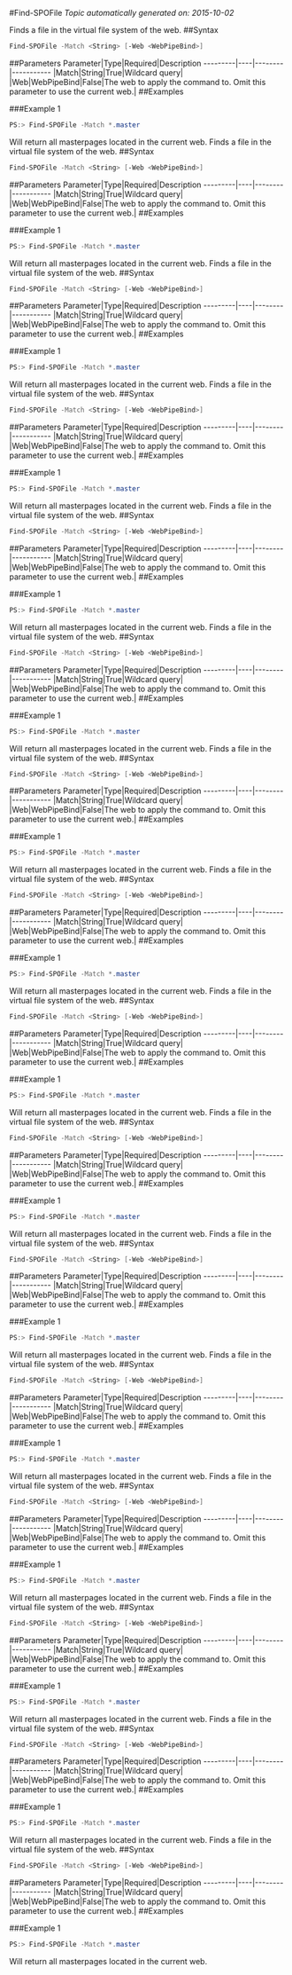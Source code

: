 #Find-SPOFile
*Topic automatically generated on: 2015-10-02*

Finds a file in the virtual file system of the web.
##Syntax
```powershell
Find-SPOFile -Match <String> [-Web <WebPipeBind>]
```


##Parameters
Parameter|Type|Required|Description
---------|----|--------|-----------
|Match|String|True|Wildcard query|
|Web|WebPipeBind|False|The web to apply the command to. Omit this parameter to use the current web.|
##Examples

###Example 1
```powershell
PS:> Find-SPOFile -Match *.master
```
Will return all masterpages located in the current web.
Finds a file in the virtual file system of the web.
##Syntax
```powershell
Find-SPOFile -Match <String> [-Web <WebPipeBind>]
```


##Parameters
Parameter|Type|Required|Description
---------|----|--------|-----------
|Match|String|True|Wildcard query|
|Web|WebPipeBind|False|The web to apply the command to. Omit this parameter to use the current web.|
##Examples

###Example 1
```powershell
PS:> Find-SPOFile -Match *.master
```
Will return all masterpages located in the current web.
Finds a file in the virtual file system of the web.
##Syntax
```powershell
Find-SPOFile -Match <String> [-Web <WebPipeBind>]
```


##Parameters
Parameter|Type|Required|Description
---------|----|--------|-----------
|Match|String|True|Wildcard query|
|Web|WebPipeBind|False|The web to apply the command to. Omit this parameter to use the current web.|
##Examples

###Example 1
```powershell
PS:> Find-SPOFile -Match *.master
```
Will return all masterpages located in the current web.
Finds a file in the virtual file system of the web.
##Syntax
```powershell
Find-SPOFile -Match <String> [-Web <WebPipeBind>]
```


##Parameters
Parameter|Type|Required|Description
---------|----|--------|-----------
|Match|String|True|Wildcard query|
|Web|WebPipeBind|False|The web to apply the command to. Omit this parameter to use the current web.|
##Examples

###Example 1
```powershell
PS:> Find-SPOFile -Match *.master
```
Will return all masterpages located in the current web.
Finds a file in the virtual file system of the web.
##Syntax
```powershell
Find-SPOFile -Match <String> [-Web <WebPipeBind>]
```


##Parameters
Parameter|Type|Required|Description
---------|----|--------|-----------
|Match|String|True|Wildcard query|
|Web|WebPipeBind|False|The web to apply the command to. Omit this parameter to use the current web.|
##Examples

###Example 1
```powershell
PS:> Find-SPOFile -Match *.master
```
Will return all masterpages located in the current web.
Finds a file in the virtual file system of the web.
##Syntax
```powershell
Find-SPOFile -Match <String> [-Web <WebPipeBind>]
```


##Parameters
Parameter|Type|Required|Description
---------|----|--------|-----------
|Match|String|True|Wildcard query|
|Web|WebPipeBind|False|The web to apply the command to. Omit this parameter to use the current web.|
##Examples

###Example 1
```powershell
PS:> Find-SPOFile -Match *.master
```
Will return all masterpages located in the current web.
Finds a file in the virtual file system of the web.
##Syntax
```powershell
Find-SPOFile -Match <String> [-Web <WebPipeBind>]
```


##Parameters
Parameter|Type|Required|Description
---------|----|--------|-----------
|Match|String|True|Wildcard query|
|Web|WebPipeBind|False|The web to apply the command to. Omit this parameter to use the current web.|
##Examples

###Example 1
```powershell
PS:> Find-SPOFile -Match *.master
```
Will return all masterpages located in the current web.
Finds a file in the virtual file system of the web.
##Syntax
```powershell
Find-SPOFile -Match <String> [-Web <WebPipeBind>]
```


##Parameters
Parameter|Type|Required|Description
---------|----|--------|-----------
|Match|String|True|Wildcard query|
|Web|WebPipeBind|False|The web to apply the command to. Omit this parameter to use the current web.|
##Examples

###Example 1
```powershell
PS:> Find-SPOFile -Match *.master
```
Will return all masterpages located in the current web.
Finds a file in the virtual file system of the web.
##Syntax
```powershell
Find-SPOFile -Match <String> [-Web <WebPipeBind>]
```


##Parameters
Parameter|Type|Required|Description
---------|----|--------|-----------
|Match|String|True|Wildcard query|
|Web|WebPipeBind|False|The web to apply the command to. Omit this parameter to use the current web.|
##Examples

###Example 1
```powershell
PS:> Find-SPOFile -Match *.master
```
Will return all masterpages located in the current web.
Finds a file in the virtual file system of the web.
##Syntax
```powershell
Find-SPOFile -Match <String> [-Web <WebPipeBind>]
```


##Parameters
Parameter|Type|Required|Description
---------|----|--------|-----------
|Match|String|True|Wildcard query|
|Web|WebPipeBind|False|The web to apply the command to. Omit this parameter to use the current web.|
##Examples

###Example 1
```powershell
PS:> Find-SPOFile -Match *.master
```
Will return all masterpages located in the current web.
Finds a file in the virtual file system of the web.
##Syntax
```powershell
Find-SPOFile -Match <String> [-Web <WebPipeBind>]
```


##Parameters
Parameter|Type|Required|Description
---------|----|--------|-----------
|Match|String|True|Wildcard query|
|Web|WebPipeBind|False|The web to apply the command to. Omit this parameter to use the current web.|
##Examples

###Example 1
```powershell
PS:> Find-SPOFile -Match *.master
```
Will return all masterpages located in the current web.
Finds a file in the virtual file system of the web.
##Syntax
```powershell
Find-SPOFile -Match <String> [-Web <WebPipeBind>]
```


##Parameters
Parameter|Type|Required|Description
---------|----|--------|-----------
|Match|String|True|Wildcard query|
|Web|WebPipeBind|False|The web to apply the command to. Omit this parameter to use the current web.|
##Examples

###Example 1
```powershell
PS:> Find-SPOFile -Match *.master
```
Will return all masterpages located in the current web.
Finds a file in the virtual file system of the web.
##Syntax
```powershell
Find-SPOFile -Match <String> [-Web <WebPipeBind>]
```


##Parameters
Parameter|Type|Required|Description
---------|----|--------|-----------
|Match|String|True|Wildcard query|
|Web|WebPipeBind|False|The web to apply the command to. Omit this parameter to use the current web.|
##Examples

###Example 1
```powershell
PS:> Find-SPOFile -Match *.master
```
Will return all masterpages located in the current web.
Finds a file in the virtual file system of the web.
##Syntax
```powershell
Find-SPOFile -Match <String> [-Web <WebPipeBind>]
```


##Parameters
Parameter|Type|Required|Description
---------|----|--------|-----------
|Match|String|True|Wildcard query|
|Web|WebPipeBind|False|The web to apply the command to. Omit this parameter to use the current web.|
##Examples

###Example 1
```powershell
PS:> Find-SPOFile -Match *.master
```
Will return all masterpages located in the current web.
Finds a file in the virtual file system of the web.
##Syntax
```powershell
Find-SPOFile -Match <String> [-Web <WebPipeBind>]
```


##Parameters
Parameter|Type|Required|Description
---------|----|--------|-----------
|Match|String|True|Wildcard query|
|Web|WebPipeBind|False|The web to apply the command to. Omit this parameter to use the current web.|
##Examples

###Example 1
```powershell
PS:> Find-SPOFile -Match *.master
```
Will return all masterpages located in the current web.
Finds a file in the virtual file system of the web.
##Syntax
```powershell
Find-SPOFile -Match <String> [-Web <WebPipeBind>]
```


##Parameters
Parameter|Type|Required|Description
---------|----|--------|-----------
|Match|String|True|Wildcard query|
|Web|WebPipeBind|False|The web to apply the command to. Omit this parameter to use the current web.|
##Examples

###Example 1
```powershell
PS:> Find-SPOFile -Match *.master
```
Will return all masterpages located in the current web.
